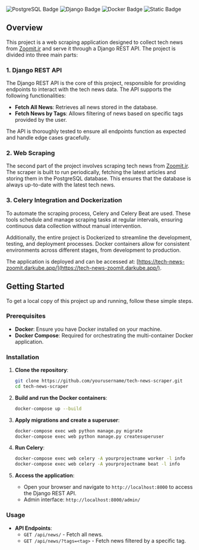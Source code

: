 ![PostgreSQL Badge](https://img.shields.io/badge/PostgreSQL--%23336791?style=for-the-badge&logo=postgresql&logoColor=white)
![Django Badge](https://img.shields.io/badge/Django--%23092E20?style=for-the-badge&logo=django&logoColor=white)
![Docker Badge](https://img.shields.io/badge/Docker--%232496ED?style=for-the-badge&logo=docker&logoColor=white)
![Static Badge](https://img.shields.io/badge/Celery--yellowgreen?style=for-the-badge&logo=celery&logoColor=white)

## Overview

This project is a web scraping application designed to collect tech news from [Zoomit.ir](https://www.zoomit.ir/) and serve it through a Django REST API. The project is divided into three main parts:

### 1. Django REST API

The Django REST API is the core of this project, responsible for providing endpoints to interact with the tech news data. The API supports the following functionalities:

- **Fetch All News**: Retrieves all news stored in the database.
- **Fetch News by Tags**: Allows filtering of news based on specific tags provided by the user.

The API is thoroughly tested to ensure all endpoints function as expected and handle edge cases gracefully.

### 2. Web Scraping

The second part of the project involves scraping tech news from [Zoomit.ir](https://www.zoomit.ir/). The scraper is built to run periodically, fetching the latest articles and storing them in the PostgreSQL database. This ensures that the database is always up-to-date with the latest tech news.

### 3. Celery Integration and Dockerization

To automate the scraping process, Celery and Celery Beat are used. These tools schedule and manage scraping tasks at regular intervals, ensuring continuous data collection without manual intervention.

Additionally, the entire project is Dockerized to streamline the development, testing, and deployment processes. Docker containers allow for consistent environments across different stages, from development to production.

The application is deployed and can be accessed at: [https://tech-news-zoomit.darkube.app/](https://tech-news-zoomit.darkube.app/).

## Getting Started

To get a local copy of this project up and running, follow these simple steps.

### Prerequisites

- **Docker**: Ensure you have Docker installed on your machine.
- **Docker Compose**: Required for orchestrating the multi-container Docker application.

### Installation

1. **Clone the repository**:
    ```bash
    git clone https://github.com/yourusername/tech-news-scraper.git
    cd tech-news-scraper
    ```

2. **Build and run the Docker containers**:
    ```bash
    docker-compose up --build
    ```

3. **Apply migrations and create a superuser**:
    ```bash
    docker-compose exec web python manage.py migrate
    docker-compose exec web python manage.py createsuperuser
    ```

4. **Run Celery**:
    ```bash
    docker-compose exec web celery -A yourprojectname worker -l info
    docker-compose exec web celery -A yourprojectname beat -l info
    ```

5. **Access the application**:
   - Open your browser and navigate to `http://localhost:8000` to access the Django REST API.
   - Admin interface: `http://localhost:8000/admin/`

### Usage

- **API Endpoints**:
  - `GET /api/news/` - Fetch all news.
  - `GET /api/news/?tags=<tag>` - Fetch news filtered by a specific tag.
